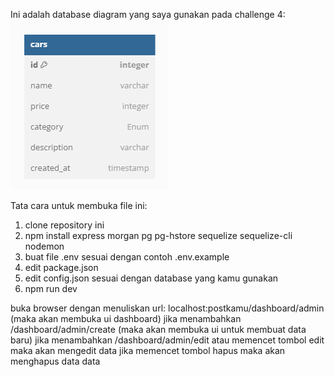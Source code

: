 Ini adalah database diagram yang saya gunakan pada challenge 4:
![Alt text](./public/images/entity_cars.png)

Tata cara untuk membuka file ini:

1. clone repository ini
2. npm install express morgan pg pg-hstore sequelize sequelize-cli nodemon
3. buat file .env sesuai dengan contoh .env.example
4. edit package.json
5. edit config.json sesuai dengan database yang kamu gunakan
6. npm run dev

buka browser dengan menuliskan url:
localhost:postkamu/dashboard/admin (maka akan membuka ui dashboard)
jika menambahkan /dashboard/admin/create (maka akan membuka ui untuk membuat data baru)
jika menambahkan /dashboard/admin/edit atau memencet tombol edit maka akan mengedit data
jika memencet tombol hapus maka akan menghapus data data
